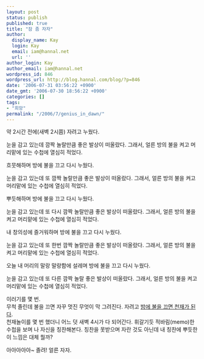 ```yaml
---
layout: post
status: publish
published: true
title: "잠 좀 자자"
author:
  display_name: Kay
  login: Kay
  email: iam@hannal.net
  url: ''
author_login: Kay
author_email: iam@hannal.net
wordpress_id: 846
wordpress_url: http://blog.hannal.com/blog/?p=846
date: '2006-07-31 03:56:22 +0900'
date_gmt: '2006-07-30 18:56:22 +0900'
categories: []
tags:
- "희망"
permalink: "/2006/7/genius_in_dawn/"
---
```

<p>약 2시간 전에(새벽 2시쯤) 자려고 누웠다.</p>
<p>눈을 감고 있는데 깜짝 놀랄만큼 좋은 발상이 떠올랐다. 그래서, 얼른 방의 불을 켜고 머리맡에 있는 수첩에 열심히 적었다.</p>
<p>흐뭇해하며 방에 불을 끄고 다시 누웠다.</p>
<p>눈을 감고 있는데 또 깜짝 놀랄만큼 좋은 발상이 떠올랐다. 그래서, 얼른 방의 불을 켜고 머리맡에 있는 수첩에 열심히 적었다.</p>
<p>뿌듯해하며 방에 불을 끄고 다시 누웠다.</p>
<p>눈을 감고 있는데 또 다시 깜짝 놀랄만큼 좋은 발상이 떠올랐다. 그래서, 얼른 방의 불을 켜고 머리맡에 있는 수첩에 열심히 적었다.</p>
<p>내 창의성에 즐거워하며 방에 불을 끄고 다시 누웠다.</p>
<p>눈을 감고 있는데 또 한번 깜짝 놀랄만큼 좋은 발상이 떠올랐다. 그래서, 얼른 방의 불을 켜고 머리맡에 있는 수첩에 열심히 적었다.</p>
<p>오늘 내 머리의 말랑 말랑함에 설레며 방에 불을 끄고 다시 누웠다.</p>
<p>눈을 감고 있는데 또 다른 깜짝 놀랄 좋은 발상이 떠올랐다. 그래서, 얼른 방의 불을 켜고 머리맡에 있는 수첩에 열심히 적었다.</p>
<p>이러기를 몇 번.<br />
무척 졸린데 불을 끄면 자꾸 멋진 무엇이 막 그려진다. 자려고 <a href="http://blog.hannal.com/genius_n_idiot/">밤에 불을 끄면 천재가 된다</a>.<br />
천재놀이를 몇 번 했더니 어느 덧 새벽 4시가 다 되어간다. 휘갈기듯 적바림(memo)한 수첩을 보며 나 자신을 칭찬해본다. 칭찬을 못받으며 자란 것도 아닌데 내 칭찬에 뿌듯한 이 느낌은 대체 뭘까?</p>
<p>아아아아아~ 졸려! 얼른 자자.</p>
